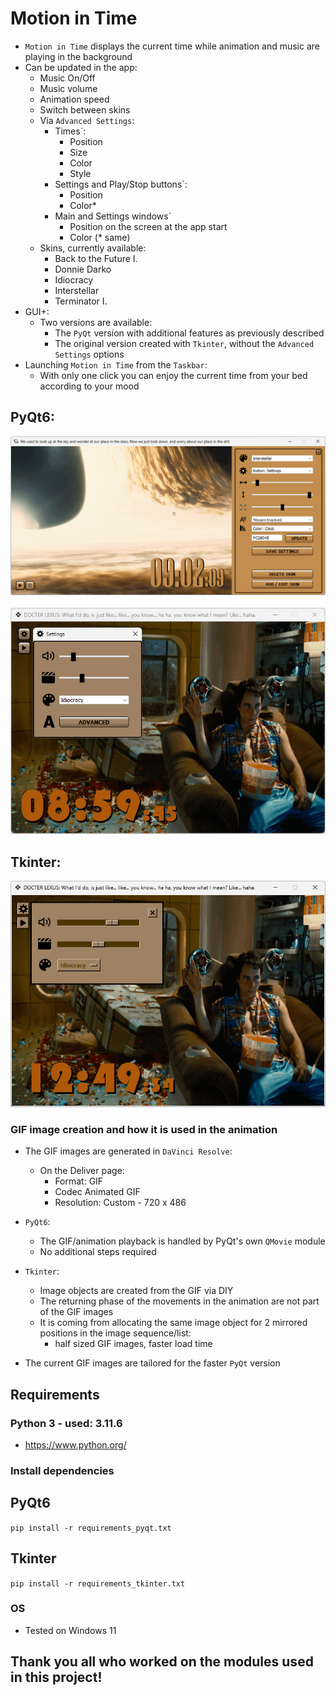 # Motion in Time
- `Motion in Time` displays the current time while animation and music are playing in the background
- Can be updated in the app:
    - Music On/Off
    - Music volume
    - Animation speed
    - Switch between skins
    - Via `Advanced Settings`:
        - Times`:
            - Position
            - Size
            - Color
            - Style
        - Settings and Play/Stop buttons`:
            - Position
            - Color*
        - Main and Settings windows`
            - Position on the screen at the app start
            - Color (* same)
    - Skins, currently available:
        - Back to the Future I.
        - Donnie Darko
        - Idiocracy
        - Interstellar
        - Terminator I.
- GUI+:
    - Two versions are available:
        - The `PyQt` version with additional features as previously described
        - The original version created with `Tkinter`, without the `Advanced Settings` options
- Launching `Motion in Time` from the `Taskbar`: 
    - With only one click you can enjoy the current time from your bed according to your mood

## PyQt6:
<div align="left">
    <img src="docs/promo/interstellar_adv.png">
</div>
<br>
<div align="left">
    <img src="docs/promo/idiocracy.png">
</div>


## Tkinter:
<div align="left">
    <img src="docs/promo/tkinter/idiocracy.png">
</div>


### GIF image creation and how it is used in the animation
- The GIF images are generated in `DaVinci Resolve`:
    - On the Deliver page:
        - Format: GIF
        - Codec Animated GIF
        - Resolution: Custom - 720 x 486
- `PyQt6`:
    - The GIF/animation playback is handled by PyQt's own `QMovie` module
    - No additional steps required
- `Tkinter`:
    - Image objects are created from the GIF via DIY
    - The returning phase of the movements in the animation are not part of the GIF images
    - It is coming from allocating the same image object for 2 mirrored positions in the image sequence/list:
        - half sized GIF images, faster load time

- The current GIF images are tailored for the faster `PyQt` version

## Requirements
### Python 3 - used: 3.11.6
- https://www.python.org/

### Install dependencies
## PyQt6
``` pip install -r requirements_pyqt.txt ```
## Tkinter
``` pip install -r requirements_tkinter.txt ```

### OS
- Tested on Windows 11

## Thank you all who worked on the modules used in this project!